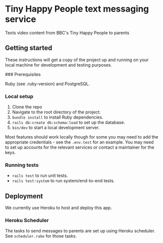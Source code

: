# Tiny Happy People text messaging service

Texts video content from BBC's Tiny Happy People to parents

## Getting started

These instructions will get a copy of the project up and running on your local machine for
development and testing purposes.

### Prerequisites

Ruby (see .ruby-version) and PostgreSQL.

### Local setup

1. Clone the repo
2. Navigate to the root directory of the project.
3. `bundle install` to install Ruby dependencies.
4. `rails db:create db:schema:load` to set up the database.
5. `bin/dev` to start a local development server.

Most features should work locally though for some you may need to add the appropriate credentials - see the `.env.test` for an example. You may need to set up accounts for the relevant services or contact a maintainer for the keys.

### Running tests

- `rails test` to run unit tests.
- `rails test:system` to run system/end-to-end tests.

## Deployment

We currently use Heroku to host and deploy this app.

### Heroku Scheduler

The tasks to send messages to parents are set up using Heroku scheduler. See `scheduler.rake` for those tasks.
